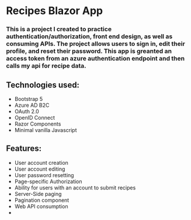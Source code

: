 # Recipes Blazor App

### This is a project I created to practice authentication/authorization, front end design, as well as consuming APIs. The project allows users to sign in, edit their profile, and reset their password. This app is greanted an access token from an azure authentication endpoint and then calls my api for recipe data.

## Technologies used: 
* Bootstrap 5
* Azure AD B2C
* OAuth 2.0
* OpenID Connect
* Razor Components
* Minimal vanilla Javascript


## Features: 
* User account creation
* User account editing
* User password resetting
* Page-specific Authorization
* Ability for users with an account to submit recipes
* Server-Side paging
* Pagination component
* Web API consumption
* 




